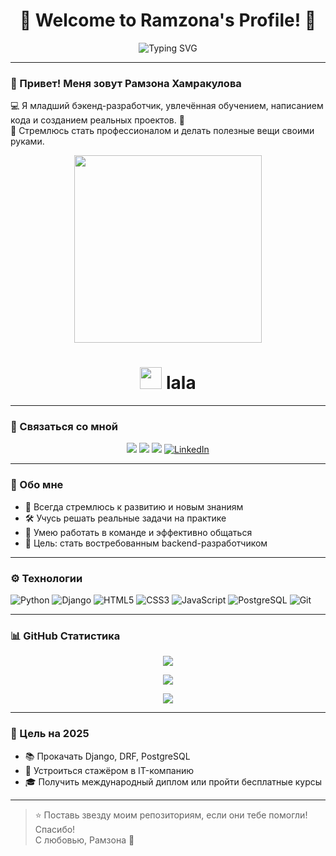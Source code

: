 <h1 align="center">🌟 Welcome to Ramzona's Profile! 🌟</h1>

<p align="center">
  <img src="https://readme-typing-svg.herokuapp.com?font=Fira+Code&duration=2000&pause=1000&color=00F7FF&center=true&vCenter=true&width=435&lines=Junior+Backend+Developer;Passionate+about+learning+%F0%9F%93%9A;Writing+code+and+building+real+projects+%F0%9F%9A%80" alt="Typing SVG" />
</p>

---

### 👋 Привет! Меня зовут Рамзона Хамракулова  
💻 Я младший бэкенд-разработчик, увлечённая обучением, написанием кода и созданием реальных проектов. 🚀  
🎯 Стремлюсь стать профессионалом и делать полезные вещи своими руками.

<p align="center">
  <img src="https://cdn.dribbble.com/users/1162077/screenshots/3848919/programmer_girl.gif" width="300" />
</p>
<h1 align="center">
  <img src="https://https://media.istockphoto.com/id/1218017051/photo/profile-side-photo-of-concentrated-skilled-web-expert-afro-american-girl-sit-evening-desk-use.jpg?s=612x612&w=0&k=20&c=dQJAXyU20JuCfY594PIBgl3RgMHnDyEWC9VF6vOFBkg=/giphy.gif" width="35"/> 
 lala
</h1>


---

### 🔗 Связаться со мной

<p align="center">
  <a href="https://github.com/ramzona"><img src="https://img.shields.io/badge/GitHub-000?style=for-the-badge&logo=github&logoColor=white" /></a>
  <a href="https://t.me/@khamrakulova_008"><img src="https://img.shields.io/badge/Telegram-26A5E4?style=for-the-badge&logo=telegram&logoColor=white" /></a>
  <a href="mailto:hamrakulovaramzona4@gmail.com"><img src="https://img.shields.io/badge/Gmail-D14836?style=for-the-badge&logo=gmail&logoColor=white" /></a>
  <a href="https://www.linkedin.com/in/ramzona/" target="_blank"> 
    <img src="https://img.shields.io/badge/LinkedIn-0077B5?style=for-the-badge&logo=linkedin&logoColor=white" alt="LinkedIn"/>
  </a>
</p>

---

### 💬 Обо мне

- 🧠 Всегда стремлюсь к развитию и новым знаниям  
- 🛠 Учусь решать реальные задачи на практике  
- 🤝 Умею работать в команде и эффективно общаться  
- 🎯 Цель: стать востребованным backend-разработчиком

---

### ⚙️ Технологии

![Python](https://img.shields.io/badge/Python-3776AB?style=flat&logo=python&logoColor=white)
![Django](https://img.shields.io/badge/Django-092E20?style=flat&logo=django&logoColor=white)
![HTML5](https://img.shields.io/badge/HTML5-E34F26?style=flat&logo=html5&logoColor=white)
![CSS3](https://img.shields.io/badge/CSS3-1572B6?style=flat&logo=css3&logoColor=white)
![JavaScript](https://img.shields.io/badge/JavaScript-F7DF1E?style=flat&logo=javascript&logoColor=black)
![PostgreSQL](https://img.shields.io/badge/PostgreSQL-316192?style=flat&logo=postgresql&logoColor=white)
![Git](https://img.shields.io/badge/Git-F05032?style=flat&logo=git&logoColor=white)

---

### 📊 GitHub Статистика

<p align="center">
  <img src="https://github-readme-stats.vercel.app/api?username=ramzona&show_icons=true&theme=radical&hide=prs" />
</p>

<p align="center">
  <img src="https://github-readme-streak-stats.herokuapp.com?user=ramzona&theme=radical&date_format=M%20j%5B%2C%20Y%5D" />
</p>

<p align="center">
  <img src="https://github-readme-stats.vercel.app/api/top-langs/?username=ramzona&layout=compact&theme=radical" />
</p>

---

### 🧠 Цель на 2025

- 📚 Прокачать Django, DRF, PostgreSQL  
- 🔧 Устроиться стажёром в IT-компанию  
- 🎓 Получить международный диплом или пройти бесплатные курсы

---

> ⭐ Поставь звезду моим репозиториям, если они тебе помогли! Спасибо!  
> С любовью, Рамзона 💖
